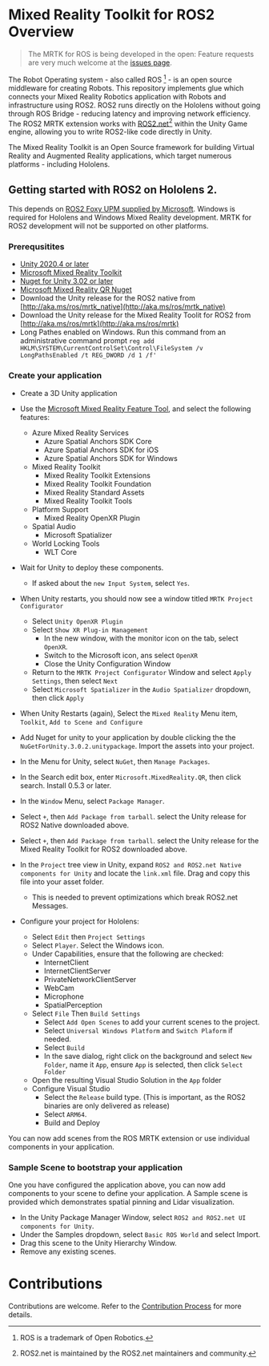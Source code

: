 # Mixed Reality Toolkit for ROS2 Overview
> The MRTK for ROS is being developed in the open: Feature requests are very much welcome at the [issues page](https://github.com/ms-iot/ros_msft_mrtk/issues).

The Robot Operating system - also called ROS [^1] - is an open source middleware for creating Robots. This repository implements glue which connects your Mixed Reality Robotics application with Robots and infrastructure using ROS2. ROS2 runs directly on the Hololens without going through ROS Bridge - reducing latency and improving network efficiency. 
The ROS2 MRTK extension works with [ROS2.net](https://github.com/ros2-dotnet/ros2_dotnet)[^2] within the Unity Game engine, allowing you to write ROS2-like code directly in Unity.

The Mixed Reality Toolkit is an Open Source framework for building Virtual Reality and Augmented Reality applications, which target numerous platforms - including Hololens.

## Getting started with ROS2 on Hololens 2.

This depends on [ROS2 Foxy UPM supplied by Microsoft](http://aka.ms/ros/mrtk_native). Windows is required for Hololens and Windows Mixed Reality development. MRTK for ROS2 development will not be supported on other platforms.

### Prerequsitites
* [Unity 2020.4 or later](https://unity.com/)
* [Microsoft Mixed Reality Toolkit](https://docs.microsoft.com/en-us/windows/mixed-reality/mrtk-unity/?view=mrtkunity-2021-05)
* [Nuget for Unity 3.02 or later](https://github.com/GlitchEnzo/NuGetForUnity/releases)
* [Microsoft Mixed Reality QR Nuget](https://nuget.org/Packages/Microsoft.MixedReality.QR)
* Download the Unity release for the ROS2 native from [http://aka.ms/ros/mrtk_native](http://aka.ms/ros/mrtk_native)
* Download the Unity release for the Mixed Reality Toolit for ROS2 from [http://aka.ms/ros/mrtk](http://aka.ms/ros/mrtk)
* Long Pathes enabled on Windows. Run this command from an administrative command prompt
  `reg add HKLM\SYSTEM\CurrentControlSet\Control\FileSystem /v LongPathsEnabled /t REG_DWORD /d 1 /f'`  

### Create your application

* Create a 3D Unity application
* Use the [Microsoft Mixed Reality Feature Tool](https://docs.microsoft.com/en-us/windows/mixed-reality/develop/unity/welcome-to-mr-feature-tool), and select the following features:
  * Azure Mixed Reality Services
    * Azure Spatial Anchors SDK Core
    * Azure Spatial Anchors SDK for iOS
    * Azure Spatial Anchors SDK for Windows
  * Mixed Reality Toolkit
    * Mixed Reality Toolkit Extensions
    * Mixed Reality Toolkit Foundation
    * Mixed Reality Standard Assets
    * Mixed Reality Toolkit Tools
  * Platform Support
    * Mixed Reality OpenXR Plugin
  * Spatial Audio
    * Microsoft Spatializer
  * World Locking Tools
    * WLT Core
* Wait for Unity to deploy these components.
  * If asked about the `new Input System`, select `Yes`. 
* When Unity restarts, you should now see a window titled `MRTK Project Configurator`
  * Select `Unity OpenXR Plugin`
  * Select `Show XR Plug-in Management`
    * In the new window, with the monitor icon on the tab, select `OpenXR`.
    * Switch to the Microsoft icon, ans select `OpenXR`
    * Close the Unity Configuration Window
  * Return to the `MRTK Project Configurator` Window and select `Apply Settings`, then select `Next`
  * Select `Microsoft Spatializer` in the `Audio Spatializer` dropdown, then click `Apply`
* When Unity Restarts (again), Select the `Mixed Reality` Menu item, `Toolkit`, `Add to Scene and Configure`
* Add Nuget for unity to your application by double clicking the the `NuGetForUnity.3.0.2.unitypackage`. Import the assets into your project. 
* In the Menu for Unity, select `NuGet`, then `Manage Packages`. 
* In the Search edit box, enter `Microsoft.MixedReality.QR`, then click search. Install 0.5.3 or later.
* In the `Window` Menu, select `Package Manager`. 
* Select `+`, then `Add Package from tarball`. select the Unity release for ROS2 Native downloaded above.
* Select `+`, then `Add Package from tarball`. select the Unity release for the Mixed Reality Toolkit for ROS2 downloaded above.
* In the `Project` tree view in Unity, expand `ROS2 and ROS2.net Native components for Unity` and locate the `link.xml` file. Drag and copy this file into your asset folder. 
  * This is needed to prevent optimizations which break ROS2.net Messages.

* Configure your project for Hololens:
  * Select `Edit` then `Project Settings`
  * Select `Player`. Select the Windows icon.
  * Under Capabilities, ensure that the following are checked:
    * InternetClient
    * InternetClientServer
    * PrivateNetworkClientServer
    * WebCam
    * Microphone
    * SpatialPerception
  * Select `File` Then `Build Settings`
    * Select `Add Open Scenes` to add your current scenes to the project.
    * Select `Universal Windows Platform` and `Switch Plaform` if needed.
    * Select `Build`
    * In the save dialog, right click on the background and select `New Folder`, name it `App`, ensure `App` is selected, then click `Select Folder`
  * Open the resulting Visual Studio Solution in the `App` folder
  * Configure Visual Studio
    * Select the `Release` build type. (This is important, as the ROS2 binaries are only delivered as release)
    * Select `ARM64`.
    * Build and Deploy



You can now add scenes from the ROS MRTK extension or use individual components in your application.

### Sample Scene to bootstrap your application
One you have configured the application above, you can now add components to your scene to define your application. A Sample scene is provided which demonstrates spatial pinning and Lidar visualization.

* In the Unity Package Manager Window, select `ROS2 and ROS2.net UI components for Unity`.
* Under the Samples dropdown, select `Basic ROS World` and select Import.
* Drag this scene to the Unity Hierarchy Window.
* Remove any existing scenes.


# Contributions
Contributions are welcome. Refer to the [Contribution Process](CONTRIBUTING.md) for more details.

[^1]: ROS is a trademark of Open Robotics.
[^2]: ROS2.net is maintained by the ROS2.net maintainers and community.
